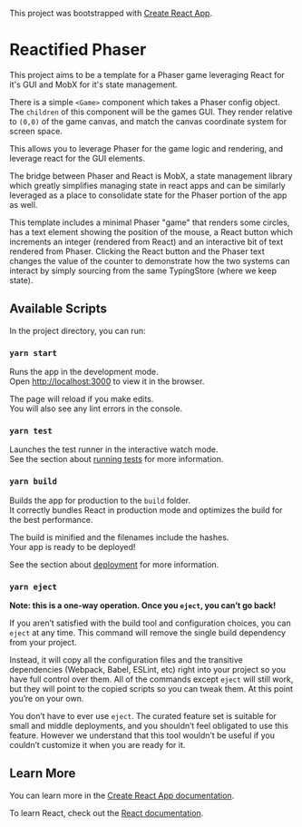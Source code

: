 This project was bootstrapped with [Create React App](https://github.com/facebook/create-react-app).

# Reactified Phaser
This project aims to be a template for a Phaser game leveraging React for it's GUI and
MobX for it's state management.

There is a simple `<Game>` component which takes a Phaser config object. The `children`
of this component will be the games GUI. They render relative to `(0,0)` of the game
canvas, and match the canvas coordinate system for screen space.

This allows you to leverage Phaser for the game logic and rendering, and leverage
react for the GUI elements.

The bridge between Phaser and React is MobX, a state management library which greatly simplifies managing state in
react apps and can be similarly leveraged as a place to consolidate state for the
Phaser portion of the app as well.

This template includes a minimal Phaser "game" that renders some circles, has
a text element showing the position of the mouse, a React button which increments
an integer (rendered from React) and an interactive bit of text rendered from Phaser.
Clicking the React button and the Phaser text changes the value of the counter to
demonstrate how the two systems can interact by simply sourcing from the same TypingStore
(where we keep state).

## Available Scripts

In the project directory, you can run:

### `yarn start`

Runs the app in the development mode.<br />
Open [http://localhost:3000](http://localhost:3000) to view it in the browser.

The page will reload if you make edits.<br />
You will also see any lint errors in the console.

### `yarn test`

Launches the test runner in the interactive watch mode.<br />
See the section about [running tests](https://facebook.github.io/create-react-app/docs/running-tests) for more information.

### `yarn build`

Builds the app for production to the `build` folder.<br />
It correctly bundles React in production mode and optimizes the build for the best performance.

The build is minified and the filenames include the hashes.<br />
Your app is ready to be deployed!

See the section about [deployment](https://facebook.github.io/create-react-app/docs/deployment) for more information.

### `yarn eject`

**Note: this is a one-way operation. Once you `eject`, you can’t go back!**

If you aren’t satisfied with the build tool and configuration choices, you can `eject` at any time. This command will remove the single build dependency from your project.

Instead, it will copy all the configuration files and the transitive dependencies (Webpack, Babel, ESLint, etc) right into your project so you have full control over them. All of the commands except `eject` will still work, but they will point to the copied scripts so you can tweak them. At this point you’re on your own.

You don’t have to ever use `eject`. The curated feature set is suitable for small and middle deployments, and you shouldn’t feel obligated to use this feature. However we understand that this tool wouldn’t be useful if you couldn’t customize it when you are ready for it.

## Learn More

You can learn more in the [Create React App documentation](https://facebook.github.io/create-react-app/docs/getting-started).

To learn React, check out the [React documentation](https://reactjs.org/).
